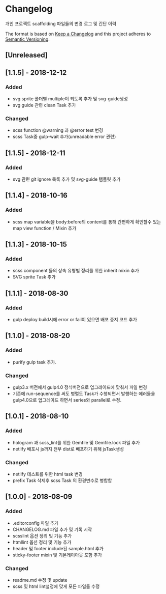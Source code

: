 # Changelog
개인 프로젝트 scaffolding 파일들의 변경 로그 및 간단 이력

The format is based on [Keep a Changelog](http://keepachangelog.com/en/1.0.0/)
and this project adheres to [Semantic Versioning](http://semver.org/spec/v2.0.0.html).

## [Unreleased]

## [1.1.5] - 2018-12-12
### Added
- svg sprite 폴더별 multiple이 되도록 추가 및 svg-guide생성
- svg guide 관련 clean Task 추가

### Changed
- scss function  @warning 과 @error test 변경
- scss Task중 gulp-wait 추가(unreadable error 관련)

## [1.1.5] - 2018-12-11
### Added
- svg 관련 git ignore 목록 추가 및 svg-guide 템플릿 추가

## [1.1.4] - 2018-10-16
### Added
- scss map variable을 body:before의 content를 통해 간편하게 확인할수 있는 map view function / Mixin 추가

## [1.1.3] - 2018-10-15
### Added
- scss component 들의 상속 유형별 정리를 위한 inherit mixin 추가
- SVG sprite Task 추가

## [1.1.1] - 2018-08-30
### Added
- gulp deploy build시에 error or fail이 있으면 배포 중지 코드 추가

## [1.1.0] - 2018-08-20
### Added
- purify gulp task 추가.

### Changed
- gulp3.x 버전에서 gulp4.0 정식버전으로 업그레이드에 맞춰서 파일 변경
- 기존에 run-sequence를 써도 병렬도 Task가 수행되면서 발행하는 에러들을 gulp4.0으로 업그레이드 하면서 series와 parallel로 수정.

## [1.0.1] - 2018-08-10
### Added
- hologram 과 scss_lint를 위한 Gemfile 및 Gemfile.lock 파일 추가
- netlify 배포시 js까지 전부 dist로 배포하기 위해 jsTask생성

### Changed
- netlify 테스트를 위한 html task 변경
- prefix Task 삭제후 scss Task 의 환경변수로 병합함

## [1.0.0] - 2018-08-09
### Added
- .editorconfig 파일 추가
- CHANGELOG.md 파일 추가 및 기록 시작
- scsslint 옵션 정리 및 기능 추가
- htmllint 옵션 정리 및 기능 추가
- header 및 footer include된 sample.html 추가
- sticky-footer mixin 및 기본레이아웃 포함 추가

### Changed
- readme.md 수정 및 update
- scss 및 html lint설정에 맞게 모든 파일들 수정
